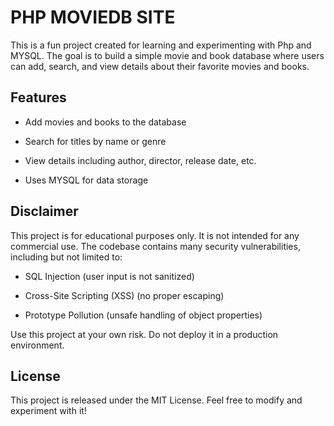 # PHP MOVIEDB SITE

This is a fun project created for learning and experimenting with Php and MYSQL. The goal is to build a simple movie and book database where users can add, search, and view details about their favorite movies and books.

## Features

- Add movies and books to the database

- Search for titles by name or genre

- View details including author, director, release date, etc.

- Uses MYSQL for data storage

## Disclaimer

This project is for educational purposes only. It is not intended for any commercial use. The codebase contains many security vulnerabilities, including but not limited to:

- SQL Injection (user input is not sanitized)

- Cross-Site Scripting (XSS) (no proper escaping)

- Prototype Pollution (unsafe handling of object properties)

Use this project at your own risk. Do not deploy it in a production environment.

## License

This project is released under the MIT License. Feel free to modify and experiment with it!